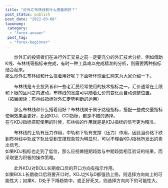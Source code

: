 ```yaml
---
title: "炒外汇布林线和什么搭着用好？"
post_status: publish
post_date: "2022-03-08"
taxonomy:
 category: 
  - "forex-answer"
 post_tag: 
  - "forex-beginner"
---
```


　　炒外汇的投资者们在进行外汇交易之前一定要充分的外汇技术分析，例如借助K线、布林线等指标来完成，有时一种工具难以完成精准的分析，则需要两种指标结合起来。  
那么炒外汇布林线和什么搭着用好呢？下面听环球金汇网来为大家介绍一下。  

　　布林线是专业投资者和一些老汇民经常使用的技术指标之一，汇价通常在上限和下限的区间之内波动，布林线的宽度可以随着汇价的变化而自动调整位置。  
（拓展阅读：布林线指标对外汇走势判断的运用）

　　那么布林线和什么搭着用好？布林线属于属于路径指标，搭配一些成交量指标使用效果会更好，比如KDJ、CCI指标，都是不错的选择。  
在与KDJ指标搭配使用的时候，布林线的作用就是是KDJ指标的信号更为精准。  

　　布林线的上轨有压力作用，中轨和下轨有支撑（压力）作用，因此当价格下跌到布林线中轨或下轨处受到支撑现象较为明显时，可以不理会KDJ指标所发出的卖出信号。  
如果KDJ指标也走到了低位，那么应视做短期趋势与中期趋势相互验证的结果，而采取更为积极的操作策略。  

　　此外KDJ对BOLL长期收口后的开口方向有指示作用。  
如果BOLL长期收口后将要开口时，KDJ之K与D都强劲上扬，则选择方向向上的可能性大；如果K、D处于下降趋势中，或正好死叉，则选择方向向下的可能性大。
